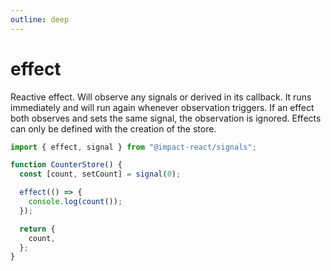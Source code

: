 ```yaml
---
outline: deep
---
```


# effect

Reactive effect. Will observe any signals or derived in its callback. It runs immediately and will run again whenever observation triggers. If an effect both observes and sets the same signal, the observation is ignored. Effects can only be defined with the creation of the store.

```ts
import { effect, signal } from "@impact-react/signals";

function CounterStore() {
  const [count, setCount] = signal(0);

  effect(() => {
    console.log(count());
  });

  return {
    count,
  };
}
```

